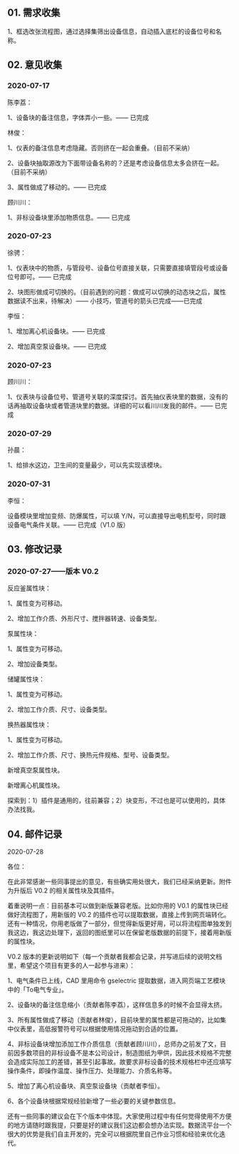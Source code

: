 ## 01. 需求收集

1、框选改张流程图，通过选择集筛出设备信息，自动插入底栏的设备位号和名称。

## 02. 意见收集

### 2020-07-17

陈李荔：

1、设备块的备注信息，字体弄小一些。—— 已完成

林俊：

1、仪表的备注信息考虑隐藏。否则挤在一起会重叠。（目前不采纳）

2、设备块抽取源改为下面带设备名称的？还是考虑设备信息太多会挤在一起。（目前不采纳）

3、属性做成了移动的。—— 已完成

顾川川：

1、非标设备块里添加物质信息。—— 已完成

### 2020-07-23

徐骋：

1、仪表块中的物质，与管段号、设备位号直接关联，只需要直接填管段号或设备位号即可。—— 已完成

2、块图形做成可切换的。（目前遇到的问题：做成可以切换的动态块之后，属性数据读不出来，待解决）—— 小技巧，管道号的箭头已完成——已完成

李恒：

1、增加离心机设备块。—— 已完成

2、增加真空泵设备块。—— 已完成

### 2020-07-23

顾川川：

1、仪表块与设备位号、管道号关联的深度探讨。首先抽仪表块里的数据，没有的话再抽取设备块或者管道块里的数据。详细的可以看川川发我的邮件。—— 已完成

### 2020-07-29

孙晨：

1、给排水这边，卫生间的变量最少，可以先实现该模块。

### 2020-07-31

李恒：

设备模块里增加变频、防爆属性，可以填 Y/N，可以直接导出电机型号，同时跟设备电气条件关联。—— 已完成（V1.0 版）

## 03. 修改记录

### 2020-07-27——版本 V0.2

反应釜属性块：

1、属性变为可移动。

2、增加工作介质、外形尺寸、搅拌器转速、设备类型。

泵属性块：

1、属性变为可移动。

2、增加设备类型。

储罐属性块：

1、属性变为可移动。

2、增加工作介质、尺寸、设备类型。

换热器属性块：

1、属性变为可移动。

2、增加工作介质、尺寸、换热元件规格、型号、设备类型。

新增真空泵属性块。

新增离心机属性块。

探索到：1）插件是通用的，往前兼容；2）块变形，不过也是可以使用的，具体办法找我。

## 04. 邮件记录

2020-07-28

各位：

在此非常感谢一些同事提出的意见，有些确实用处很大，我们已经采纳更新。附件为升版后 V0.2 的相关属性块及其插件。

着重说明一点：目前基本可以做到新版兼容老版。比如你用的 V0.1 的属性块已经做好流程图了，用新版的 V0.2 的插件也可以提取数据，直接上传到网页端转化。还有一种情况，你用老版做了一部分，但觉得新版更好用，可以将流程图单独发到我这边，我这边处理下，返回的图纸里可以在保留老版数据的前提下，接着用新版的属性块。

V0.2 版本的更新说明如下（每一个贡献者我都会记录，并写进后续的说明文档里，希望这个项目有更多的人一起参与进来）：

1、电气条件已上线，CAD 里用命令 gselectric 提取数据，进入网页端工艺模块中的「To电气专业」。

2、设备块的备注信息缩小（贡献者陈李荔），这样信息多的时候不会显得太挤。

3、所有属性做成了移动（贡献者林俊），目前块里的属性都是可拖动的，比如集中仪表里，高低报警符号可以根据使用情况拖动到合适的位置。

4、非标设备块增加添加工作介质信息（贡献者顾川川），总师办之前发了文，目前因多数项目的非标设备不是本公司设计，制造图纸为甲供，因此技术规格不完整会造成实际加工的差错，甚至引起事故。故要求非标设备的技术规格栏中还应填写操作条件，即操作温度、操作压力、处理能力、介质名称等。

5、增加了离心机设备块、真空泵设备块（贡献者李恒）。

6、各个设备块根据常规经验新增了一些必要的关键参数信息。

还有一些同事的建议会在下个版本中体现。大家使用过程中有任何觉得使用不方便的地方请随时跟我提，只要是好的建议我们这边都会想办法实现。数据流平台一个很大的优势是我们自主开发的，完全可以根据院里自己作业习惯和经验来优化迭代。
